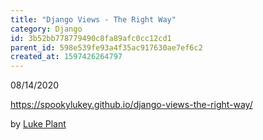 ```yaml
---
title: "Django Views - The Right Way"
category: Django
id: 3b52bb778779490c8fa89afc0cc12cd1
parent_id: 598e539fe93a4f35ac917630ae7ef6c2
created_at: 1597426264797
---
```


08/14/2020

https://spookylukey.github.io/django-views-the-right-way/

by [Luke Plant](/brain/Luke-Plant)


    